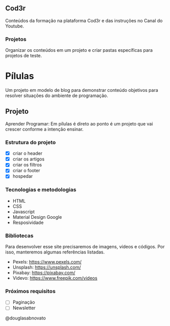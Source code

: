 ## Cod3r

Conteúdos da formação na plataforma Cod3r e das instruções no Canal do Youtube.

### Projetos

Organizar os conteúdos em um projeto e criar pastas específicas para projetos de teste.


# Pílulas

Um projeto em modelo de blog para demonstrar conteúdo objetivos para resolver situações do ambiente de programação.

## Projeto

Aprender Programar: Em pílulas é direto ao ponto é um projeto que vai crescer conforme a intenção ensinar.

### Estrutura do projeto

- [x] criar o header
- [x] criar os artigos
- [x] criar os filtros
- [x] criar o footer
- [x] hospedar

### Tecnologias e metodologias

- HTML
- CSS
- Javascript
- Material Design Google
- Resposividade

### Bibliotecas

Para desenvolver esse site precisaremos de imagens, vídeos e códigos.
Por isso, manteremos algumas referências listadas.

- Pexels: https://www.pexels.com/
- Unsplash: https://unsplash.com/
- Pixabay: https://pixabay.com/
- Videvo: https://www.freepik.com/videos

### Próximos requisitos

- [ ] Paginação
- [ ] Newsletter

@douglasabnovato